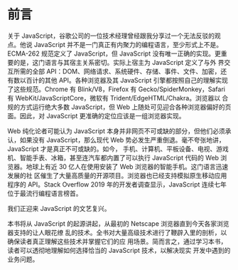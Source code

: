 # 前言
关于 JavaScript，谷歌公司的一位技术经理曾经跟我分享过一个无法反驳的观点。他说 JavaScript
并不是一门真正有内聚力的编程语言，至少形式上不是。ECMA-262 规范定义了 JavaScript，但 JavaScript
没有唯一正确的实现。更重要的是，这门语言与其宿主关系密切。实际上宿主为 JavaScript 定义了与外
界交互所需的全部 API：DOM、网络请求、系统硬件、存储、事件、文件、加密，还有数以百计的其他
API。各种浏览器及其 JavaScript 引擎都按照自己的理解实现了这些规范。Chrome 有 Blink/V8，Firefox
有 Gecko/SpiderMonkey，Safari 有 WebKit/JavaScriptCore，微软有 Trident/EdgeHTML/Chakra。浏览器以
合规的方式运行绝大多数 JavaScript，但 Web 上随处可见迎合各种浏览器偏好的页面。因此，对 JavaScript
更准确的定位应该是一组浏览器实现。

Web 纯化论者可能认为 JavaScript 本身并非网页不可或缺的部分，但他们必须承认，如果没有
JavaScript，那么现代 Web 势必发生严重倒退。毫不夸张地讲，JavaScript 才是真正不可或缺的。如今，
手机、计算机、平板设备、电视、游戏机、智能手表、冰箱，甚至连汽车都内置了可以执行 JavaScript
代码的 Web 浏览器。地球上有近 30 亿人在使用安装了 Web 浏览器的智能手机。这门语言迅速发展的社
区催生了大量高质量的开源项目。浏览器也已经支持模拟原生移动应用程序的 API。Stack Overflow 2019
年的开发者调查显示，JavaScript 连续七年位于最流行编程语言榜首。

我们正迎来 JavaScript 的文艺复兴。

本书将从 JavaScript 的起源讲起，从最初的 Netscape 浏览器直到今天各家浏览器支持的让人眼花缭
乱的技术。全书对大量高级技术进行了鞭辟入里的剖析，以确保读者真正理解这些技术并掌握它们的应
用场景。简而言之，通过学习本书，读者可以透彻地理解如何选择恰当的 JavaScript 技术，以解决现实
开发中遇到的业务问题。